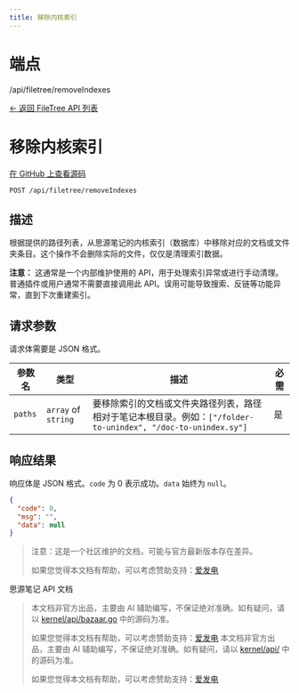 ```yaml
---
title: 移除内核索引
---
```

# 端点

/api/filetree/removeIndexes

[← 返回 FileTree API 列表](../pages/filetree.html)

# 移除内核索引

[在 GitHub 上查看源码](https://github.com/siyuan-note/siyuan/blob/master/kernel/api/filetree.go#L156)

`POST /api/filetree/removeIndexes`

## 描述

根据提供的路径列表，从思源笔记的内核索引（数据库）中移除对应的文档或文件夹条目。这个操作不会删除实际的文件，仅仅是清理索引数据。

**注意：** 这通常是一个内部维护使用的 API，用于处理索引异常或进行手动清理。普通插件或用户通常不需要直接调用此 API。误用可能导致搜索、反链等功能异常，直到下次重建索引。

## 请求参数

请求体需要是 JSON 格式。

| 参数名 | 类型 | 描述 | 必需 |
| --- | --- | --- | --- |
| `paths` | `array` of `string` | 要移除索引的文档或文件夹路径列表，路径相对于笔记本根目录。例如：`["/folder-to-unindex", "/doc-to-unindex.sy"]` | 是 |

## 响应结果

响应体是 JSON 格式。`code` 为 0 表示成功。`data` 始终为 `null`。

```json
{
  "code": 0,
  "msg": "",
  "data": null
}
```

> 注意：这是一个社区维护的文档，可能与官方最新版本存在差异。
> 
> 如果您觉得本文档有帮助，可以考虑赞助支持：[爱发电](https://afdian.com/a/leolee9086?tab=feed)

思源笔记 API 文档
> 本文档非官方出品，主要由 AI 辅助编写，不保证绝对准确。如有疑问，请以 [kernel/api/bazaar.go](https://github.com/siyuan-note/siyuan/blob/master/kernel/api/bazaar.go) 中的源码为准。
> 
> 如果您觉得本文档有帮助，可以考虑赞助支持：[爱发电](https://afdian.com/a/leolee9086?tab=feed)
> 本文档非官方出品，主要由 AI 辅助编写，不保证绝对准确。如有疑问，请以 [kernel/api/](https://github.com/siyuan-note/siyuan/blob/master/kernel/api/) 中的源码为准。
> 
> 如果您觉得本文档有帮助，可以考虑赞助支持：[爱发电](https://afdian.com/a/leolee9086?tab=feed)
